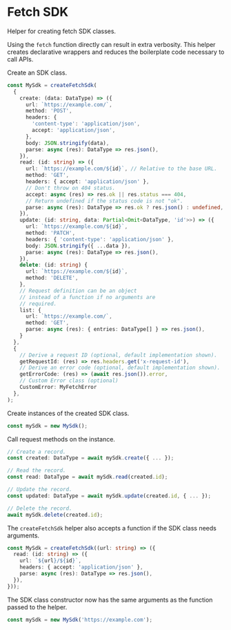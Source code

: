 # Fetch SDK

Helper for creating fetch SDK classes.

Using the `fetch` function directly can result in extra verbosity. This helper creates declarative wrappers and reduces the boilerplate code necessary to call APIs.

Create an SDK class.

```ts
const MySdk = createFetchSdk(
  {
    create: (data: DataType) => ({
      url: `https://example.com/`,
      method: 'POST',
      headers: {
        'content-type': 'application/json',
        accept: 'application/json',
      },
      body: JSON.stringify(data),
      parse: async (res): DataType => res.json(),
    }),
    read: (id: string) => ({
      url: `https://example.com/${id}`, // Relative to the base URL.
      method: 'GET',
      headers: { accept: 'application/json' },
      // Don't throw on 404 status.
      accept: async (res) => res.ok || res.status === 404,
      // Return undefined if the status code is not "ok".
      parse: async (res): DataType => res.ok ? res.json() : undefined,
    }),
    update: (id: string, data: Partial<Omit<DataType, 'id'>>) => ({
      url: `https://example.com/${id}`,
      method: 'PATCH',
      headers: { 'content-type': 'application/json' },
      body: JSON.stringify({ ...data }),
      parse: async (res): DataType => res.json(),
    }),
    delete: (id: string) {
      url: `https://example.com/${id}`,
      method: 'DELETE',
    },
    // Request definition can be an object
    // instead of a function if no arguments are
    // required.
    list: {
      url: `https://example.com/`,
      method: 'GET',
      parse: async (res): { entries: DataType[] } => res.json(),
    }
  },
  {
    // Derive a request ID (optional, default implementation shown).
    getRequestId: (res) => res.headers.get('x-request-id'),
    // Derive an error code (optional, default implementation shown).
    getErrorCode: (res) => (await res.json()).error,
    // Custom Error class (optional)
    CustomError: MyFetchError
  },
);
```

Create instances of the created SDK class.

```ts
const mySdk = new MySdk();
```

Call request methods on the instance.

```ts
// Create a record.
const created: DataType = await mySdk.create({ ... });

// Read the record.
const read: DataType = await mySdk.read(created.id);

// Update the record.
const updated: DataType = await mySdk.update(created.id, { ... });

// Delete the record.
await mySdk.delete(created.id);
```

The `createFetchSdk` helper also accepts a function if the SDK class needs arguments.

```ts
const MySdk = createFetchSdk((url: string) => ({
  read: (id: string) => ({
    url: `${url}/${id}`,
    headers: { accept: 'application/json' },
    parse: async (res): DataType => res.json(),
  }),
}));
```

The SDK class constructor now has the same arguments as the function passed to the helper.

```ts
const mySdk = new MySdk('https://example.com');
```
